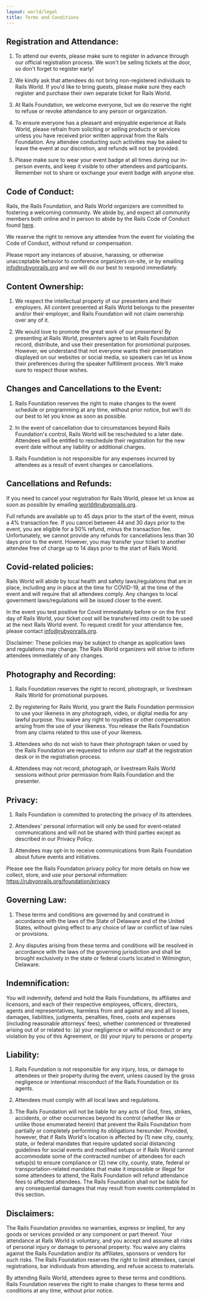 ```yaml
---
layout: world/legal
title: Terms and Conditions
---
```


## Registration and Attendance: ##

1. To attend our events, please make sure to register in advance through our official registration process. We won't be selling tickets at the door, so don't forget to register early!

2. We kindly ask that attendees do not bring non-registered individuals to Rails World. If you'd like to bring guests, please make sure they each register and purchase their own separate ticket for Rails World.

3. At Rails Foundation, we welcome everyone, but we do reserve the right to refuse or revoke attendance to any person or organization.

4. To ensure everyone has a pleasant and enjoyable experience at Rails World, please refrain from soliciting or selling products or services unless you have received prior
written approval from the Rails Foundation. Any attendee conducting such activities may be asked to leave the event at our discretion, and refunds will not be provided.

5. Please make sure to wear your event badge at all times during our in-person events, and keep it visible to other attendees and participants. Remember not to share or exchange your event badge with anyone else.



## Code of Conduct: ##

Rails, the Rails Foundation, and Rails World organizers are committed to fostering a welcoming community. We abide by, and expect all community members both online and in person to abide by the Rails Code of Conduct found [here](https://rubyonrails.org/conduct).

We reserve the right to remove any attendee from the event for violating the Code of Conduct, without refund or compensation.

Please report any instances of abusive, harassing, or otherwise unacceptable behavior to conference organizers on-site, or by emailing [info@rubyonrails.org](mailto:info@rubyonrails.org) and we will do our best to respond immediately.


## Content Ownership: ##

1. We respect the intellectual property of our presenters and their employers. All content presented at Rails World belongs to the presenter and/or their employer, and Rails Foundation will not claim ownership over any of it.

2. We would love to promote the great work of our presenters! By presenting at Rails World, presenters agree to let Rails Foundation record, distribute, and use their presentation for promotional purposes. However, we understand that not everyone wants their presentation displayed on our websites or social media, so speakers can let us know their preferences during the speaker fulfillment process. We'll make sure to respect those wishes.


## Changes and Cancellations to the Event: ##

1. Rails Foundation reserves the right to make changes to the event schedule or programming at any time, without prior notice, but we'll do our best to let you know as soon as possible.

2. In the event of cancellation due to circumstances beyond Rails Foundation's control, Rails World will be rescheduled to a later date. Attendees will be entitled to reschedule their registration for the new event date without any liability or additional charges.

3. Rails Foundation is not responsible for any expenses incurred by attendees as a result of event changes or cancellations.


## Cancellations and Refunds: ##

If you need to cancel your registration for Rails World, please let us know as soon as possible by emailing [world@rubyonrails.org](mailto:world@rubyonrails.org).

Full refunds are available up to 45 days prior to the start of the event, minus a 4% transaction fee.
If you cancel between 44 and 30 days prior to the event, you are eligible for a 50% refund, minus the transaction fee.
Unfortunately, we cannot provide any refunds for cancellations less than 30 days prior to the event. However, you may transfer your ticket to another attendee free of charge up to 14 days prior to the start of Rails World.


## Covid-related policies: ##

Rails World will abide by local health and safety laws/regulations that are in place, including any in place at the time for COVID-19, at the time of the event and will require that all attendees comply. Any changes to local government laws/regulations will be issued closer to the event.

In the event you test positive for Covid immediately before or on the first day of Rails World, your ticket cost will be transferred into credit to be used at the next Rails World event. To request credit for your attendance fee, please contact [info@rubyonrails.org](mailto:info@rubyonrails.org).

Disclaimer: These policies may be subject to change as application laws and regulations may change. The Rails World organizers will strive to inform attendees immediately of any changes.

## Photography and Recording: ##

1. Rails Foundation reserves the right to record, photograph, or livestream Rails World for promotional purposes.

2. By registering for Rails World, you grant the Rails Foundation permission to use your likeness in any photograph, video, or digital media for any lawful purpose. You waive any right to royalties or other compensation arising from the use of your likeness. You release the Rails Foundation from any claims related to this use of your likeness.

3. Attendees who do not wish to have their photograph taken or used by the Rails Foundation are requested to inform our staff at the registration desk or in the registration process.

4. Attendees may not record, photograph, or livestream Rails World sessions without prior permission from Rails Foundation and the presenter.

## Privacy: ##

1. Rails Foundation is committed to protecting the privacy of its attendees.

2. Attendees' personal information will only be used for event-related communications and will not be shared with third parties except as described in our Privacy Policy.

3. Attendees may opt-in to receive communications from Rails Foundation about future events and initiatives.

Please see the Rails Foundation privacy policy for more details on how we collect, store, and use your personal information: https://rubyonrails.org/foundation/privacy

## Governing Law: ##

1. These terms and conditions are governed by and construed in accordance with the laws of the State of Delaware and of the United States, without giving effect to any choice of law or conflict of law rules or provisions.

2. Any disputes arising from these terms and conditions will be resolved in accordance with the laws of the governing jurisdiction and shall be brought exclusively in the state or federal courts located in Wilmington, Delaware.

## Indemnification: ##

You will indemnify, defend and hold the Rails Foundations, its affiliates and licensors, and each of their respective employees, officers, directors, agents and representatives, harmless from and against any and all losses, damages, liabilities, judgments, penalties, fines, costs and expenses (including reasonable attorneys’ fees), whether commenced or threatened arising out of or related to: (a) your negligence or willful misconduct or any violation by you of this Agreement, or (b) your injury to persons or property.

## Liability: ##

1. Rails Foundation is not responsible for any injury, loss, or damage to attendees or their property during the event, unless caused by the gross negligence or intentional misconduct of the Rails Foundation or its agents.

2. Attendees must comply with all local laws and regulations.

3. The Rails Foundation will not be liable for any acts of God, fires, strikes, accidents, or other occurrences beyond its control (whether like or unlike those enumerated herein) that prevent the Rails Foundation from partially or completely performing its obligations hereunder. Provided, however, that if Rails World's location is affected by (1) new city, county, state, or federal mandates that require updated social distancing guidelines for social events and modified setups or if Rails World cannot accommodate some of the contracted number of attendees for each setup(s) to ensure compliance or (2) new city, county, state, federal or transportation-related mandates that make it impossible or illegal for some attendees to attend, the Rails Foundation will refund attendance fees to affected attendees. The Rails Foundation shall not be liable for any consequential damages that may result from events contemplated in this section.

## Disclaimers: ##

The Rails Foundation provides no warranties, express or implied, for any goods or services provided or any component or part thereof. Your attendance at Rails World is voluntary, and you accept and assume all risks of personal injury or damage to personal property. You waive any claims against the Rails Foundation and/or its affiliates, sponsors or vendors for such risks. The Rails Foundation reserves the right to limit attendees, cancel registrations, bar individuals from attending, and refuse access to materials.

By attending Rails World, attendees agree to these terms and conditions. Rails Foundation reserves the right to make changes to these terms and conditions at any time, without prior notice.
